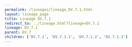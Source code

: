 ```yaml
---
permalink: /lineages/lineage_DV.7.1.html
layout: lineage_page
title: Lineage DV.7.1
redirect_to: ../lineage.html?lineage=DV.7.1
lineage: DV.7.1
parent: DV.7
children: ['DV.7.1', 'DV.7.1.1', 'DV.7.1.2', 'DV.7.1.3']
---
```

